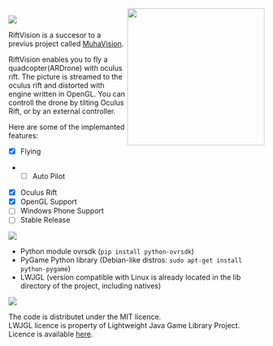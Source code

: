<img src="http://i.imgur.com/uc282wd.png" width=270 align="right">



![](http://i.imgur.com/dezFC7R.gif)

RiftVision is a succesor to a previus project called [MuhaVision](https://github.com/DzinVision/MuhaVision).

RiftVision enables you to fly a quadcopter(ARDrone) with oculus rift. The picture is streamed to the oculus rift and distorted with engine written in OpenGL. You can controll the drone by tilting Oculus Rift, or by an external controller.

Here are some of the implemanted features:

- [x] Flying
- - [ ] Auto Pilot
- [x] Oculus Rift
- [x] OpenGL Support
- [ ] Windows Phone Support
- [ ] Stable Release

![](http://www.auplod.com/u/opauld5f883.gif)
 - Python module ovrsdk (`pip install python-ovrsdk`)
 - PyGame Python library (Debian-like distros: `sudo apt-get install python-pygame`)
 - LWJGL (version compatible with Linux is already located in the lib directory of the project, including natives)

![](http://i.imgur.com/aw0QuDg.gif)

The code is distributet under the MIT licence.  
LWJGL licence is property of Lightweight Java Game Library Project.
Licence is available [here](http://www.lwjgl.org/license).
